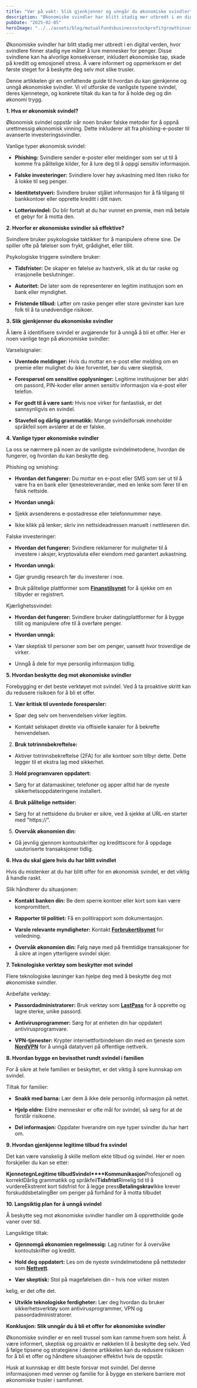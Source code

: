 ```yaml
---
title: "Vær på vakt: Slik gjenkjenner og unngår du økonomiske svindler"
description: "Økonomiske svindler har blitt stadig mer utbredt i en digital verden, hvor svindlere finner stadig nye måter å lure mennesker for penger. Disse svindlene kan ha alvorlige konsekvenser, inkludert økonomiske tap, skade på kreditt og emosjonell stress. Å være informert og oppmerksom er det første steget for å beskytte deg selv mot slike trusler. Denne &#8230; Read more"
pubDate: "2025-02-05"
heroImage: "../../assets/blog/mutualfundsbusinessstockprofitgrowthinvestmentmone.jpg"
---
```


Økonomiske svindler har blitt stadig mer utbredt i en digital verden, hvor svindlere finner stadig nye måter å lure mennesker for penger. Disse svindlene kan ha alvorlige konsekvenser, inkludert økonomiske tap, skade på kreditt og emosjonell stress. Å være informert og oppmerksom er det første steget for å beskytte deg selv mot slike trusler.

Denne artikkelen gir en omfattende guide til hvordan du kan gjenkjenne og unngå økonomiske svindler. Vi vil utforske de vanligste typene svindel, deres kjennetegn, og konkrete tiltak du kan ta for å holde deg og din økonomi trygg.

**1. Hva er økonomisk svindel?**

Økonomisk svindel oppstår når noen bruker falske metoder for å oppnå urettmessig økonomisk vinning. Dette inkluderer alt fra phishing-e-poster til avanserte investeringssvindler.

Vanlige typer økonomisk svindel:

- **Phishing:** Svindlere sender e-poster eller meldinger som ser ut til å komme fra pålitelige kilder, for å lure deg til å oppgi sensitiv informasjon.

- **Falske investeringer:** Svindlere lover høy avkastning med liten risiko for å lokke til seg penger.

- **Identitetstyveri:** Svindlere bruker stjålet informasjon for å få tilgang til bankkontoer eller opprette kreditt i ditt navn.

- **Lotterisvindel:** Du blir fortalt at du har vunnet en premie, men må betale et gebyr for å motta den.

**2. Hvorfor er økonomiske svindler så effektive?**

Svindlere bruker psykologiske taktikker for å manipulere ofrene sine. De spiller ofte på følelser som frykt, grådighet, eller tillit.

Psykologiske triggere svindlere bruker:

- **Tidsfrister:** De skaper en følelse av hastverk, slik at du tar raske og irrasjonelle beslutninger.

- **Autoritet:** De later som de representerer en legitim institusjon som en bank eller myndighet.

- **Fristende tilbud:** Løfter om raske penger eller store gevinster kan lure folk til å ta unødvendige risikoer.

**3. Slik gjenkjenner du økonomiske svindler**

Å lære å identifisere svindel er avgjørende for å unngå å bli et offer. Her er noen vanlige tegn på økonomiske svindler:

Varselsignaler:

- **Uventede meldinger:** Hvis du mottar en e-post eller melding om en premie eller mulighet du ikke forventet, bør du være skeptisk.

- **Forespørsel om sensitive opplysninger:** Legitime institusjoner ber aldri om passord, PIN-koder eller annen sensitiv informasjon via e-post eller telefon.

- **For godt til å være sant:** Hvis noe virker for fantastisk, er det sannsynligvis en svindel.

- **Stavefeil og dårlig grammatikk:** Mange svindelforsøk inneholder språkfeil som avslører at de er falske.

**4. Vanlige typer økonomiske svindler**

La oss se nærmere på noen av de vanligste svindelmetodene, hvordan de fungerer, og hvordan du kan beskytte deg.

Phishing og smishing:

- **Hvordan det fungerer:** Du mottar en e-post eller SMS som ser ut til å være fra en bank eller tjenesteleverandør, med en lenke som fører til en falsk nettside.

- **Hvordan unngå:**

- Sjekk avsenderens e-postadresse eller telefonnummer nøye.

- Ikke klikk på lenker; skriv inn nettsideadressen manuelt i nettleseren din.

Falske investeringer:

- **Hvordan det fungerer:** Svindlere reklamerer for muligheter til å investere i aksjer, kryptovaluta eller eiendom med garantert avkastning.

- **Hvordan unngå:**

- Gjør grundig research før du investerer i noe.

- Bruk pålitelige plattformer som **[Finanstilsynet](https://www.finanstilsynet.no)** for å sjekke om en tilbyder er registrert.

Kjærlighetssvindel:

- **Hvordan det fungerer:** Svindlere bruker datingplattformer for å bygge tillit og manipulere ofre til å overføre penger.

- **Hvordan unngå:**

- Vær skeptisk til personer som ber om penger, uansett hvor troverdige de virker.

- Unngå å dele for mye personlig informasjon tidlig.

**5. Hvordan beskytte deg mot økonomiske svindler**

Forebygging er det beste verktøyet mot svindel. Ved å ta proaktive skritt kan du redusere risikoen for å bli et offer.

1. **Vær kritisk til uventede forespørsler:**

- Spør deg selv om henvendelsen virker legitim.

- Kontakt selskapet direkte via offisielle kanaler for å bekrefte henvendelsen.

2. **Bruk totrinnsbekreftelse:**

- Aktiver totrinnsbekreftelse (2FA) for alle kontoer som tilbyr dette. Dette legger til et ekstra lag med sikkerhet.

3. **Hold programvaren oppdatert:**

- Sørg for at datamaskiner, telefoner og apper alltid har de nyeste sikkerhetsoppdateringene installert.

4. **Bruk pålitelige nettsider:**

- Sørg for at nettsidene du bruker er sikre, ved å sjekke at URL-en starter med "https://".

5. **Overvåk økonomien din:**

- Gå jevnlig gjennom kontoutskrifter og kredittscore for å oppdage uautoriserte transaksjoner tidlig.

**6. Hva du skal gjøre hvis du har blitt svindlet**

Hvis du mistenker at du har blitt offer for en økonomisk svindel, er det viktig å handle raskt.

Slik håndterer du situasjonen:

- **Kontakt banken din:** Be dem sperre kontoer eller kort som kan være kompromittert.

- **Rapporter til politiet:** Få en politirapport som dokumentasjon.

- **Varsle relevante myndigheter:** Kontakt **[Forbrukertilsynet](https://www.forbrukertilsynet.no)** for veiledning.

- **Overvåk økonomien din:** Følg nøye med på fremtidige transaksjoner for å sikre at ingen ytterligere svindel skjer.

**7. Teknologiske verktøy som beskytter mot svindel**

Flere teknologiske løsninger kan hjelpe deg med å beskytte deg mot økonomiske svindler.

Anbefalte verktøy:

- **Passordadministratorer:** Bruk verktøy som **[LastPass](https://www.lastpass.com)** for å opprette og lagre sterke, unike passord.

- **Antivirusprogrammer:** Sørg for at enheten din har oppdatert antivirusprogramvare.

- **VPN-tjenester:** Krypter internettforbindelsen din med en tjeneste som **[NordVPN](https://nordvpn.com)** for å unngå datatyveri på offentlige nettverk.

**8. Hvordan bygge en bevissthet rundt svindel i familien**

For å sikre at hele familien er beskyttet, er det viktig å spre kunnskap om svindel.

Tiltak for familier:

- **Snakk med barna:** Lær dem å ikke dele personlig informasjon på nettet.

- **Hjelp eldre:** Eldre mennesker er ofte mål for svindel, så sørg for at de forstår risikoene.

- **Del informasjon:** Oppdater hverandre om nye typer svindler du har hørt om.

**9. Hvordan gjenkjenne legitime tilbud fra svindel**

Det kan være vanskelig å skille mellom ekte tilbud og svindel. Her er noen forskjeller du kan se etter:

**Kjennetegn****Legitime tilbud****Svindel****Kommunikasjon**Profesjonell og korrektDårlig grammatikk og språkfeil**Tidsfrist**Rimelig tid til å vurdereEkstremt kort tidsfrist for å legge press**Betalingskrav**Ikke krever forskuddsbetalingBer om penger på forhånd for å motta tilbudet

**10. Langsiktig plan for å unngå svindel**

Å beskytte seg mot økonomiske svindler handler om å opprettholde gode vaner over tid.

Langsiktige tiltak:

- **Gjennomgå økonomien regelmessig:** Lag rutiner for å overvåke kontoutskrifter og kreditt.

- **Hold deg oppdatert:** Les om de nyeste svindelmetodene på nettsteder som **[Nettvett](https://nettvett.no)**.

- **Vær skeptisk:** Stol på magefølelsen din – hvis noe virker misten

kelig, er det ofte det.

- **Utvikle teknologiske ferdigheter:** Lær deg hvordan du bruker sikkerhetsverktøy som antivirusprogrammer, VPN og passordadministratorer.

**Konklusjon: Slik unngår du å bli et offer for økonomiske svindler**

Økonomiske svindler er en reell trussel som kan ramme hvem som helst. Å være informert, skeptisk og proaktiv er nøkkelen til å beskytte deg selv. Ved å følge tipsene og strategiene i denne artikkelen kan du redusere risikoen for å bli et offer og håndtere situasjoner effektivt hvis de oppstår.

Husk at kunnskap er ditt beste forsvar mot svindel. Del denne informasjonen med venner og familie for å bygge en sterkere barriere mot økonomiske trusler i samfunnet.